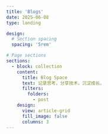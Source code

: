 ```yaml
---
title: 'Blogs'
date: 2025-06-08
type: landing

design:
  # Section spacing
  spacing: '5rem'

# Page sections
sections:
  - block: collection
    content:
      title: Blog Space
      text: 记录思考，分享技术，沉淀成长。
      filters:
        folders:
          - post
    design:
      view: article-grid
      fill_image: false
      columns: 3
---
```

